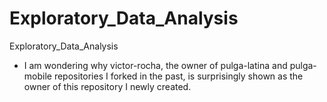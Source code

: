 # Exploratory_Data_Analysis
Exploratory_Data_Analysis 

- I am wondering why victor-rocha, the owner of pulga-latina and pulga-mobile repositories I forked in the past, is surprisingly shown as the owner of this repository I newly created.
